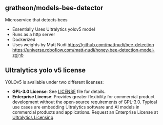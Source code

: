 ## gratheon/models-bee-detector
Microservice that detects bees

- Essentially Uses Ultralytics yolov5 model
- Runs as a http server
- Dockerized
- Uses weights by Matt Nudi
https://github.com/mattnudi/bee-detection
https://universe.roboflow.com/matt-nudi/honey-bee-detection-model-zgjnb


## Ultralytics yolo v5 license
YOLOv5 is available under two different licenses:

- **GPL-3.0 License**: See [LICENSE](https://github.com/ultralytics/yolov5/blob/master/LICENSE) file for details.
- **Enterprise License**: Provides greater flexibility for commercial product development without the open-source requirements of GPL-3.0. Typical use cases are embedding Ultralytics software and AI models in commercial products and applications. Request an Enterprise License at [Ultralytics Licensing](https://ultralytics.com/license).